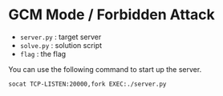 # GCM Mode / Forbidden Attack

* `server.py` : target server
* `solve.py` : solution script
* `flag` : the flag

You can use the following command to start up the server.

```bash
socat TCP-LISTEN:20000,fork EXEC:./server.py
```

